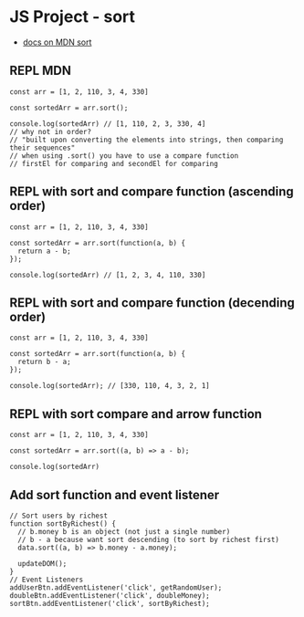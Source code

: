 # JS Project - sort
* [docs on MDN sort](https://developer.mozilla.org/en-US/docs/Web/JavaScript/Reference/Global_Objects/Array/sort)

## REPL MDN
```
const arr = [1, 2, 110, 3, 4, 330]

const sortedArr = arr.sort();

console.log(sortedArr) // [1, 110, 2, 3, 330, 4]
// why not in order?
// "built upon converting the elements into strings, then comparing their sequences"
// when using .sort() you have to use a compare function
// firstEl for comparing and secondEl for comparing
```

## REPL with sort and compare function (ascending order)
```
const arr = [1, 2, 110, 3, 4, 330]

const sortedArr = arr.sort(function(a, b) {
  return a - b;
});

console.log(sortedArr) // [1, 2, 3, 4, 110, 330]
```

## REPL with sort and compare function (decending order)
```
const arr = [1, 2, 110, 3, 4, 330]

const sortedArr = arr.sort(function(a, b) {
  return b - a;
});

console.log(sortedArr); // [330, 110, 4, 3, 2, 1]
```

## REPL with sort compare and arrow function
```
const arr = [1, 2, 110, 3, 4, 330]

const sortedArr = arr.sort((a, b) => a - b);

console.log(sortedArr)
```

## Add sort function and event listener
```
// Sort users by richest
function sortByRichest() {
  // b.money b is an object (not just a single number)
  // b - a because want sort descending (to sort by richest first)
  data.sort((a, b) => b.money - a.money);

  updateDOM();
}
// Event Listeners
addUserBtn.addEventListener('click', getRandomUser);
doubleBtn.addEventListener('click', doubleMoney);
sortBtn.addEventListener('click', sortByRichest);
```
